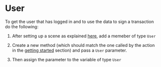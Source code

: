 # User 

To get the user that has logged in and to use the data to sign a transaction do the following:

1. After setting up a scene as explained [here](https://liquiidio.gitbook.io/unity-plugin-suite/v/universalauthenticatorlibrary/examples/example_a), add a memeber of type `User`

2. Create a new method (which should match the one called by the action in the [getting started](https://liquiidio.gitbook.io/unity-plugin-suite/v/universalauthenticatorlibrary/examples/example_a) section) and pass a `User` parameter.

3. Then assign the parameter to the variable of type `User`
